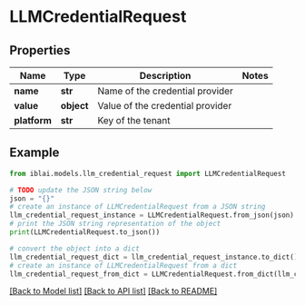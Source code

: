 # LLMCredentialRequest


## Properties

Name | Type | Description | Notes
------------ | ------------- | ------------- | -------------
**name** | **str** | Name of the credential provider | 
**value** | **object** | Value of the credential provider | 
**platform** | **str** | Key of the tenant | 

## Example

```python
from iblai.models.llm_credential_request import LLMCredentialRequest

# TODO update the JSON string below
json = "{}"
# create an instance of LLMCredentialRequest from a JSON string
llm_credential_request_instance = LLMCredentialRequest.from_json(json)
# print the JSON string representation of the object
print(LLMCredentialRequest.to_json())

# convert the object into a dict
llm_credential_request_dict = llm_credential_request_instance.to_dict()
# create an instance of LLMCredentialRequest from a dict
llm_credential_request_from_dict = LLMCredentialRequest.from_dict(llm_credential_request_dict)
```
[[Back to Model list]](../README.md#documentation-for-models) [[Back to API list]](../README.md#documentation-for-api-endpoints) [[Back to README]](../README.md)


